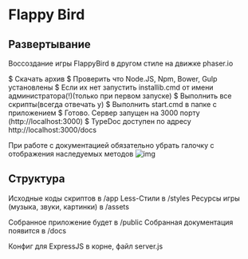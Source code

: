 # Flappy Bird

## Развертывание

Воссоздание игры FlappyBird в другом стиле на движке phaser.io


$ Скачать архив
$ Проверить что Node.JS, Npm, Bower, Gulp установлены 
$ Если их нет запустить installib.cmd от имени администратора(!)(только при первом запуске)
$ Выполнить все скрипты(всегда отвечать y)
$ Выполнить start.cmd в папке с приложением
$ Готово. Сервер запущен на 3000 порту (http://localhost:3000)
$ TypeDoc доступен по адресу http://localhost:3000/docs

При работе с документацией обязательно убрать галочку с отображения наследуемых методов
![img](http://i.imgur.com/NeLiV8c.png)

## Структура
Исходные коды скриптов в /app
Less-Стили в /styles
Ресурсы игры (музыка, звуки, картинки) в /assets

Собранное приложение будет в /public
Собранная документация появится в /docs

Конфиг для ExpressJS в корне, файл server.js